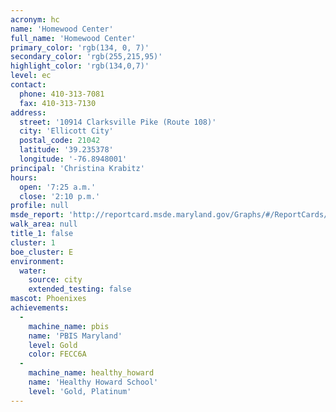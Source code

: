 ```yaml
---
acronym: hc
name: 'Homewood Center'
full_name: 'Homewood Center'
primary_color: 'rgb(134, 0, 7)'
secondary_color: 'rgb(255,215,95)'
highlight_color: 'rgb(134,0,7)'
level: ec
contact:
  phone: 410-313-7081
  fax: 410-313-7130
address:
  street: '10914 Clarksville Pike (Route 108)'
  city: 'Ellicott City'
  postal_code: 21042
  latitude: '39.235378'
  longitude: '-76.8948001'
principal: 'Christina Krabitz'
hours:
  open: '7:25 a.m.'
  close: '2:10 p.m.'
profile: null
msde_report: 'http://reportcard.msde.maryland.gov/Graphs/#/ReportCards/ReportCardSchool/1//1/13/0080/'
walk_area: null
title_1: false
cluster: 1
boe_cluster: E
environment:
  water:
    source: city
    extended_testing: false
mascot: Phoenixes
achievements:
  -
    machine_name: pbis
    name: 'PBIS Maryland'
    level: Gold
    color: FECC6A
  -
    machine_name: healthy_howard
    name: 'Healthy Howard School'
    level: 'Gold, Platinum'
---
```

